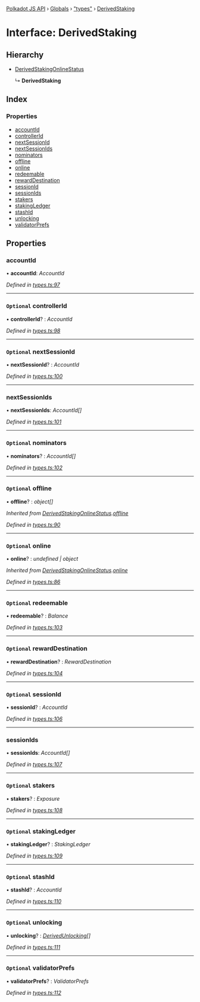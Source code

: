 [Polkadot JS API](../README.md) › [Globals](../globals.md) › ["types"](../modules/_types_.md) › [DerivedStaking](_types_.derivedstaking.md)

# Interface: DerivedStaking

## Hierarchy

* [DerivedStakingOnlineStatus](_types_.derivedstakingonlinestatus.md)

  ↳ **DerivedStaking**

## Index

### Properties

* [accountId](_types_.derivedstaking.md#accountid)
* [controllerId](_types_.derivedstaking.md#optional-controllerid)
* [nextSessionId](_types_.derivedstaking.md#optional-nextsessionid)
* [nextSessionIds](_types_.derivedstaking.md#nextsessionids)
* [nominators](_types_.derivedstaking.md#optional-nominators)
* [offline](_types_.derivedstaking.md#optional-offline)
* [online](_types_.derivedstaking.md#optional-online)
* [redeemable](_types_.derivedstaking.md#optional-redeemable)
* [rewardDestination](_types_.derivedstaking.md#optional-rewarddestination)
* [sessionId](_types_.derivedstaking.md#optional-sessionid)
* [sessionIds](_types_.derivedstaking.md#sessionids)
* [stakers](_types_.derivedstaking.md#optional-stakers)
* [stakingLedger](_types_.derivedstaking.md#optional-stakingledger)
* [stashId](_types_.derivedstaking.md#optional-stashid)
* [unlocking](_types_.derivedstaking.md#optional-unlocking)
* [validatorPrefs](_types_.derivedstaking.md#optional-validatorprefs)

## Properties

###  accountId

• **accountId**: *AccountId*

*Defined in [types.ts:97](https://github.com/polkadot-js/api/blob/de395c7053/packages/api-derive/src/types.ts#L97)*

___

### `Optional` controllerId

• **controllerId**? : *AccountId*

*Defined in [types.ts:98](https://github.com/polkadot-js/api/blob/de395c7053/packages/api-derive/src/types.ts#L98)*

___

### `Optional` nextSessionId

• **nextSessionId**? : *AccountId*

*Defined in [types.ts:100](https://github.com/polkadot-js/api/blob/de395c7053/packages/api-derive/src/types.ts#L100)*

___

###  nextSessionIds

• **nextSessionIds**: *AccountId[]*

*Defined in [types.ts:101](https://github.com/polkadot-js/api/blob/de395c7053/packages/api-derive/src/types.ts#L101)*

___

### `Optional` nominators

• **nominators**? : *AccountId[]*

*Defined in [types.ts:102](https://github.com/polkadot-js/api/blob/de395c7053/packages/api-derive/src/types.ts#L102)*

___

### `Optional` offline

• **offline**? : *object[]*

*Inherited from [DerivedStakingOnlineStatus](_types_.derivedstakingonlinestatus.md).[offline](_types_.derivedstakingonlinestatus.md#optional-offline)*

*Defined in [types.ts:90](https://github.com/polkadot-js/api/blob/de395c7053/packages/api-derive/src/types.ts#L90)*

___

### `Optional` online

• **online**? : *undefined | object*

*Inherited from [DerivedStakingOnlineStatus](_types_.derivedstakingonlinestatus.md).[online](_types_.derivedstakingonlinestatus.md#optional-online)*

*Defined in [types.ts:86](https://github.com/polkadot-js/api/blob/de395c7053/packages/api-derive/src/types.ts#L86)*

___

### `Optional` redeemable

• **redeemable**? : *Balance*

*Defined in [types.ts:103](https://github.com/polkadot-js/api/blob/de395c7053/packages/api-derive/src/types.ts#L103)*

___

### `Optional` rewardDestination

• **rewardDestination**? : *RewardDestination*

*Defined in [types.ts:104](https://github.com/polkadot-js/api/blob/de395c7053/packages/api-derive/src/types.ts#L104)*

___

### `Optional` sessionId

• **sessionId**? : *AccountId*

*Defined in [types.ts:106](https://github.com/polkadot-js/api/blob/de395c7053/packages/api-derive/src/types.ts#L106)*

___

###  sessionIds

• **sessionIds**: *AccountId[]*

*Defined in [types.ts:107](https://github.com/polkadot-js/api/blob/de395c7053/packages/api-derive/src/types.ts#L107)*

___

### `Optional` stakers

• **stakers**? : *Exposure*

*Defined in [types.ts:108](https://github.com/polkadot-js/api/blob/de395c7053/packages/api-derive/src/types.ts#L108)*

___

### `Optional` stakingLedger

• **stakingLedger**? : *StakingLedger*

*Defined in [types.ts:109](https://github.com/polkadot-js/api/blob/de395c7053/packages/api-derive/src/types.ts#L109)*

___

### `Optional` stashId

• **stashId**? : *AccountId*

*Defined in [types.ts:110](https://github.com/polkadot-js/api/blob/de395c7053/packages/api-derive/src/types.ts#L110)*

___

### `Optional` unlocking

• **unlocking**? : *[DerivedUnlocking](../modules/_types_.md#derivedunlocking)[]*

*Defined in [types.ts:111](https://github.com/polkadot-js/api/blob/de395c7053/packages/api-derive/src/types.ts#L111)*

___

### `Optional` validatorPrefs

• **validatorPrefs**? : *ValidatorPrefs*

*Defined in [types.ts:112](https://github.com/polkadot-js/api/blob/de395c7053/packages/api-derive/src/types.ts#L112)*
